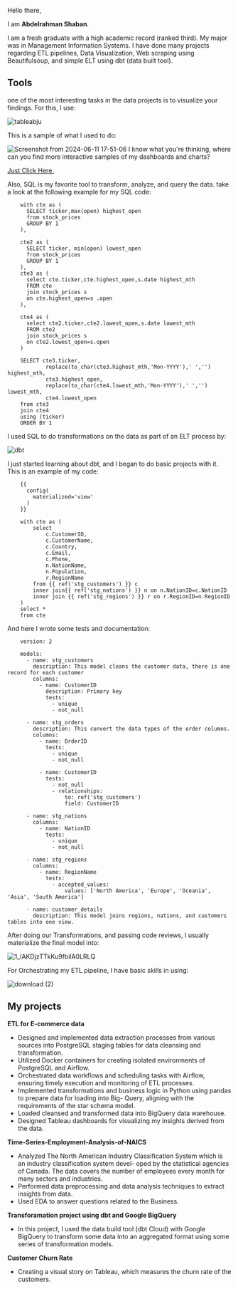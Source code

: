 Hello there,

I am <b>Abdelrahman Shaban</b>.

I am a fresh graduate with a high academic record (ranked third). My major was in Management Information Systems. I have done many projects regarding ETL pipelines, Data Visualization, Web scraping using Beautifulsoup, and simple ELT using dbt (data built tool).

## Tools
one of the most interesting tasks in the data projects is to visualize your findings. For this, I use:

![tableabju](https://github.com/Abdelrahman7000/my-portfolio/assets/61333407/29db2d58-72df-49a1-91d4-db0d1b5a8bfd)

This is a sample of what I used to do:

![Screenshot from 2024-06-11 17-51-06](https://github.com/Abdelrahman7000/my-portfolio/assets/61333407/795dcebe-0d56-4ca3-b9a5-a887867dfea3)
I know what you're thinking, where can you find more interactive samples of my dashboards and charts?

<a href='https://public.tableau.com/app/profile/abdelrahman.shaban/vizzes'>Just Click Here.</a>

Also, SQL is my favorite tool to transform, analyze, and query the data. take a look at the following example for my SQL code:

        with cte as (
          SELECT ticker,max(open) highest_open
          from stock_prices
          GROUP BY 1
        ),
        
        cte2 as (
          SELECT ticker, min(open) lowest_open
          from stock_prices
          GROUP BY 1
        ),
        cte3 as (
          select cte.ticker,cte.highest_open,s.date highest_mth
          FROM cte 
          join stock_prices s
          on cte.highest_open=s .open
        ),
        
        cte4 as (
          select cte2.ticker,cte2.lowest_open,s.date lowest_mth
          FROM cte2 
          join stock_prices s
          on cte2.lowest_open=s.open
        )
        
        SELECT cte3.ticker,
                replace(to_char(cte3.highest_mth,'Mon-YYYY'),' ','') highest_mth,
                cte3.highest_open,
                replace(to_char(cte4.lowest_mth,'Mon-YYYY'),' ','') lowest_mth,
                cte4.lowest_open
        from cte3
        join cte4
        using (ticker)
        ORDER BY 1

I used SQL to do transformations on the data as part of an ELT process by:

![dbt](https://github.com/Abdelrahman7000/LeetCode/assets/61333407/8ea8cd6f-2473-4afb-8946-f9e4da3bbcf7)

I just started learning about dbt, and I began to do basic projects with it. This is an example of my code:

        {{
          config(
            materialized='view'
          )
        }}
        
        with cte as (
            select 
                c.CustomerID,
                c.CustomerName,
                c.Country,
                c.Email,
                c.Phone,
                n.NationName,
                n.Population,
                r.RegionName
            from {{ ref('stg_customers') }} c 
            inner join{{ ref('stg_nations') }} n on n.NationID=c.NationID
            inner join {{ ref('stg_regions') }} r on r.RegionID=n.RegionID
        )
        select *
        from cte

And here I wrote some tests and documentation:

        version: 2
        
        models:
          - name: stg_customers
            description: This model cleans the customer data, there is one record for each customer
            columns:
              - name: CustomerID
                description: Primary key
                tests:
                  - unique
                  - not_null
        
          - name: stg_orders
            description: This convert the data types of the order columns.
            columns:
              - name: OrderID
                tests:
                  - unique
                  - not_null
        
              - name: CustomerID
                tests:
                  - not_null
                  - relationships:
                      to: ref('stg_customers')
                      field: CustomerID
          
          - name: stg_nations
            columns:
              - name: NationID
                tests:
                  - unique
                  - not_null
            
          - name: stg_regions
            columns:
              - name: RegionName
                tests:
                  - accepted_values:
                      values: ['North America', 'Europe', 'Oceania', 'Asia', 'South America']
                    
          - name: customer_details
            description: This model joins regions, nations, and customers tables into one view. 
              

After doing our Transformations, and passing code reviews, I usually materialize the final model into:

![1_lAKDjzTTkKu9fbilA0LRLQ](https://github.com/Abdelrahman7000/LeetCode/assets/61333407/b6560ec2-4e39-4202-a163-0b32aca9dcd4)

For Orchestrating my ETL pipeline, I have basic skills in using:

![download (2)](https://github.com/Abdelrahman7000/LeetCode/assets/61333407/751e7da4-7810-4e5a-af93-1ad78bfe7499)


## My projects
<b>ETL for E-commerce data</b>
 * Designed and implemented data extraction processes from various sources into PostgreSQL staging tables for
data cleansing and transformation.
* Utilized Docker containers for creating isolated environments of PostgreSQL and Airflow.
* Orchestrated data workflows and scheduling tasks with Airflow, ensuring timely execution and monitoring of
ETL processes.
* Implemented transformations and business logic in Python using pandas to prepare data for loading into Big-
Query, aligning with the requirements of the star schema model.
* Loaded cleansed and transformed data into BigQuery data warehouse.
* Designed Tableau dashboards for visualizing my insights derived from the data.

<b>Time-Series-Employment-Analysis-of-NAICS</b>
 * Analyzed The North American Industry Classification System which is an industry classification system devel-
oped by the statistical agencies of Canada. The data covers the number of employees every month for many
sectors and industries.
 * Performed data preprocessing and data analysis techniques to extract insights from data.
 * Used EDA to answer questions related to the Business.

<b>Transforamation project using dbt and Google BigQuery</b>
 * In this project, I used the data build tool (dbt Cloud) with Google BigQuery to transform some data into an
aggregated format using some series of transformation models.

<b>Customer Churn Rate</b>
 * Creating a visual story on Tableau, which measures the churn rate of the customers.
